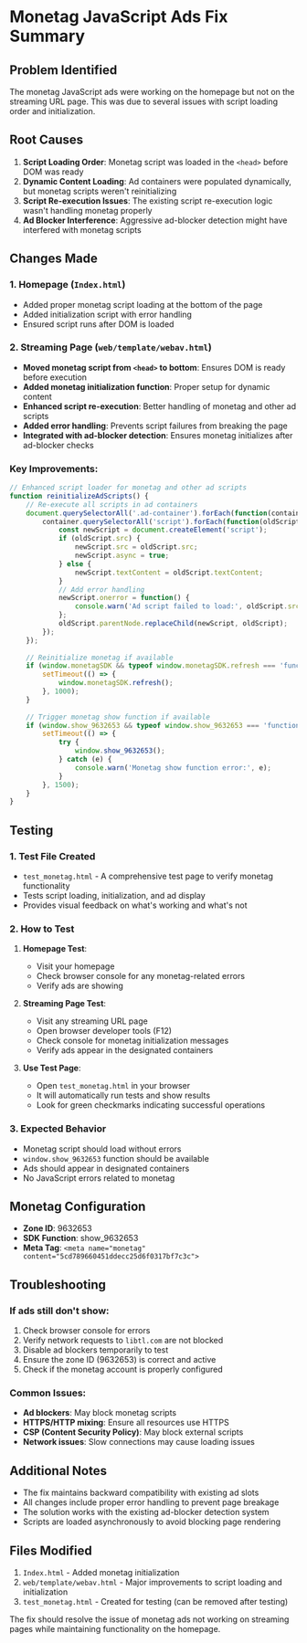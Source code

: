 # Monetag JavaScript Ads Fix Summary

## Problem Identified
The monetag JavaScript ads were working on the homepage but not on the streaming URL page. This was due to several issues with script loading order and initialization.

## Root Causes
1. **Script Loading Order**: Monetag script was loaded in the `<head>` before DOM was ready
2. **Dynamic Content Loading**: Ad containers were populated dynamically, but monetag scripts weren't reinitializing
3. **Script Re-execution Issues**: The existing script re-execution logic wasn't handling monetag properly
4. **Ad Blocker Interference**: Aggressive ad-blocker detection might have interfered with monetag scripts

## Changes Made

### 1. Homepage (`Index.html`)
- Added proper monetag script loading at the bottom of the page
- Added initialization script with error handling
- Ensured script runs after DOM is loaded

### 2. Streaming Page (`web/template/webav.html`)
- **Moved monetag script from `<head>` to bottom**: Ensures DOM is ready before execution
- **Added monetag initialization function**: Proper setup for dynamic content
- **Enhanced script re-execution**: Better handling of monetag and other ad scripts
- **Added error handling**: Prevents script failures from breaking the page
- **Integrated with ad-blocker detection**: Ensures monetag initializes after ad-blocker checks

### Key Improvements:
```javascript
// Enhanced script loader for monetag and other ad scripts
function reinitializeAdScripts() {
    // Re-execute all scripts in ad containers
    document.querySelectorAll('.ad-container').forEach(function(container) {
        container.querySelectorAll('script').forEach(function(oldScript) {
            const newScript = document.createElement('script');
            if (oldScript.src) {
                newScript.src = oldScript.src;
                newScript.async = true;
            } else {
                newScript.textContent = oldScript.textContent;
            }
            // Add error handling
            newScript.onerror = function() {
                console.warn('Ad script failed to load:', oldScript.src || 'inline script');
            };
            oldScript.parentNode.replaceChild(newScript, oldScript);
        });
    });
    
    // Reinitialize monetag if available
    if (window.monetagSDK && typeof window.monetagSDK.refresh === 'function') {
        setTimeout(() => {
            window.monetagSDK.refresh();
        }, 1000);
    }
    
    // Trigger monetag show function if available
    if (window.show_9632653 && typeof window.show_9632653 === 'function') {
        setTimeout(() => {
            try {
                window.show_9632653();
            } catch (e) {
                console.warn('Monetag show function error:', e);
            }
        }, 1500);
    }
}
```

## Testing

### 1. Test File Created
- `test_monetag.html` - A comprehensive test page to verify monetag functionality
- Tests script loading, initialization, and ad display
- Provides visual feedback on what's working and what's not

### 2. How to Test

1. **Homepage Test**:
   - Visit your homepage
   - Check browser console for any monetag-related errors
   - Verify ads are showing

2. **Streaming Page Test**:
   - Visit any streaming URL page
   - Open browser developer tools (F12)
   - Check console for monetag initialization messages
   - Verify ads appear in the designated containers

3. **Use Test Page**:
   - Open `test_monetag.html` in your browser
   - It will automatically run tests and show results
   - Look for green checkmarks indicating successful operations

### 3. Expected Behavior
- Monetag script should load without errors
- `window.show_9632653` function should be available
- Ads should appear in designated containers
- No JavaScript errors related to monetag

## Monetag Configuration
- **Zone ID**: 9632653
- **SDK Function**: show_9632653
- **Meta Tag**: `<meta name="monetag" content="5cd789660451ddecc25d6f0317bf7c3c">`

## Troubleshooting

### If ads still don't show:
1. Check browser console for errors
2. Verify network requests to `libtl.com` are not blocked
3. Disable ad blockers temporarily to test
4. Ensure the zone ID (9632653) is correct and active
5. Check if the monetag account is properly configured

### Common Issues:
- **Ad blockers**: May block monetag scripts
- **HTTPS/HTTP mixing**: Ensure all resources use HTTPS
- **CSP (Content Security Policy)**: May block external scripts
- **Network issues**: Slow connections may cause loading issues

## Additional Notes
- The fix maintains backward compatibility with existing ad slots
- All changes include proper error handling to prevent page breakage
- The solution works with the existing ad-blocker detection system
- Scripts are loaded asynchronously to avoid blocking page rendering

## Files Modified
1. `Index.html` - Added monetag initialization
2. `web/template/webav.html` - Major improvements to script loading and initialization
3. `test_monetag.html` - Created for testing (can be removed after testing)

The fix should resolve the issue of monetag ads not working on streaming pages while maintaining functionality on the homepage.